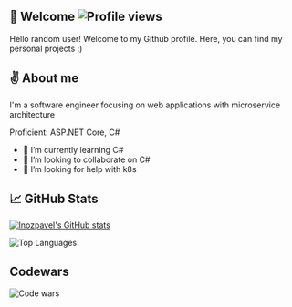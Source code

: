## 👋 Welcome ![Profile views](https://komarev.com/ghpvc/?username=inozpavel)

Hello random user! Welcome to my Github profile. Here, you can find my personal projects :)

## ✌ About me

I'm a software engineer focusing on web applications with microservice architecture

Proficient: ASP.NET Core, C#

[comment]: <> (- 🔭 I’m currently working on ...)
- 🌱 I’m currently learning C#
- 👯 I’m looking to collaborate on C#
- 🤔 I’m looking for help with k8s

[comment]: <> (- 💬 Ask me about ...)
[comment]: <> (- 📫 How to reach me: ...)
[comment]: <> (- 😄 Pronouns: ...)
[comment]: <> (- ⚡ Fun fact: ...)


## 📈 GitHub Stats

[![Inozpavel's GitHub stats](https://github-readme-stats.vercel.app/api?username=inozpavel&count_private=true&show_icons=true&hide=contribs&title_color=2F7FEC&icon_color=79ff97&text_color=9f9f9f&bg_color=151515)](https://github.com/anuraghazra/github-readme-stats)

![Top Languages](https://github-readme-stats.vercel.app/api/top-langs/?username=inozpavel&count_private=true&langs_count=8&layout=compact&title_color=2F7FEC&icon_color=79ff97&text_color=9f9f9f&bg_color=151515&theme=cobalt)

[comment]: <> (### Languages and tools)

[comment]: <> ( ![C#]&#40;https://img.shields.io/badge/-ASP_NET_Core-090909>&#41;)

[comment]: <> ( ![C++]&#40;https://img.shields.io/badge/-C++-090909>&#41;)

## Codewars

![Code wars](https://www.codewars.com/users/Inozpavel/badges/large)
